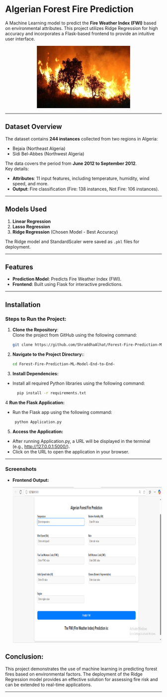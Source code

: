 # Algerian Forest Fire Prediction  

A Machine Learning model to predict the **Fire Weather Index (FWI)** based on environmental attributes. This project utilizes Ridge Regression for high accuracy and incorporates a Flask-based frontend to provide an intuitive user interface.  
<p align="center">
  <img src="https://raw.githubusercontent.com/ShraddhaAlhat/Forest-Fire-Prediction-ML-Model-End-to-End-/main/dataset-cover.jpg" alt="Image Description" width="300" height="200">
</p>


---

## Dataset Overview  

The dataset contains **244 instances** collected from two regions in Algeria:  
- Bejaia (Northeast Algeria)  
- Sidi Bel-Abbes (Northwest Algeria)  

The data covers the period from **June 2012 to September 2012**.  
Key details:  
- **Attributes**: 11 input features, including temperature, humidity, wind speed, and more.  
- **Output**: Fire classification (Fire: 138 instances, Not Fire: 106 instances).  

---

## Models Used  

1. **Linear Regression**  
2. **Lasso Regression**  
3. **Ridge Regression** (Chosen Model - Best Accuracy)  

The Ridge model and StandardScaler were saved as `.pkl` files for deployment.  

---

## Features  

- **Prediction Model**: Predicts Fire Weather Index (FWI).  
- **Frontend**: Built using Flask for interactive predictions.  

---

## Installation  

### Steps to Run the Project:  

1. **Clone the Repository**:  
   Clone the project from GitHub using the following command:  
   ```bash
   git clone https://github.com/ShraddhaAlhat/Forest-Fire-Prediction-ML-Model-End-to-End-.git
2. **Navigate to the Project Directory:**:    
   ```bash
   cd Forest-Fire-Prediction-ML-Model-End-to-End-
3. **Install Dependencies:**
 - Install all required Python libraries using the following command:
   ```bash
     pip install -r requirements.txt
   ```
4 **Run the Flask Application:**
- Run the Flask app using the following command:
  ```bash
   python Application.py
  ```
5. **Access the Application:**
 - After running Application.py, a URL will be displayed in the terminal (e.g., http://127.0.0.1:5000/).
 - Click on the URL to open the application in your browser.
---
### Screenshots

- **Frontend Output:**
  <p align="center">
  <img src="https://raw.githubusercontent.com/ShraddhaAlhat/Forest-Fire-Prediction-ML-Model-End-to-End-/main/Screenshot (22).png" alt="Image Description" width="900" height="500">
</p>

## Conclusion:
  This project demonstrates the use of machine learning in predicting forest fires based on environmental factors. The deployment of the Ridge Regression model provides an effective solution for assessing 
  fire risk and can be extended to real-time applications.



---

   

